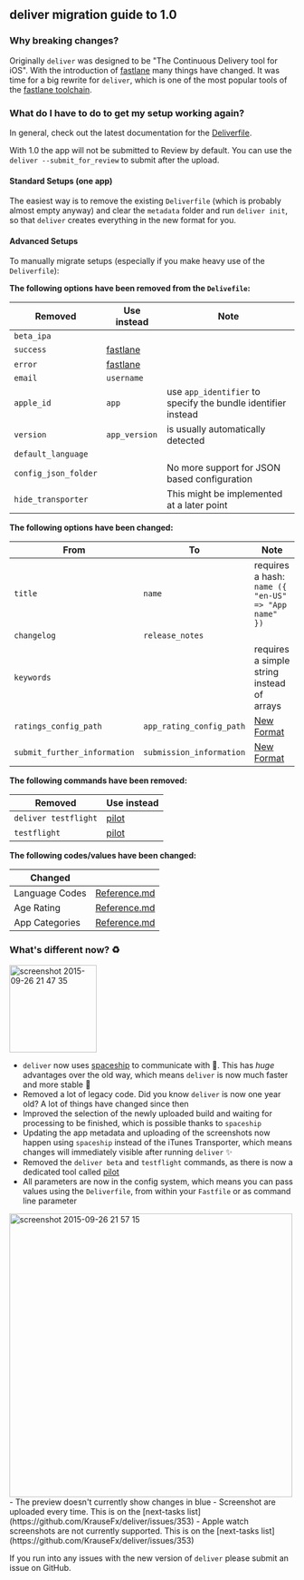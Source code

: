 ## deliver migration guide to 1.0

### Why breaking changes?

Originally `deliver` was designed to be "The Continuous Delivery tool for iOS". With the introduction of [fastlane](https://fastlane.tools) many things have changed. It was time for a big rewrite for `deliver`, which is one of the most popular tools of the [fastlane toolchain](https://fastlane.tools).

### What do I have to do to get my setup working again?

In general, check out the latest documentation for the [Deliverfile](https://github.com/KrauseFx/deliver/blob/master/Deliverfile.md).

With 1.0 the app will not be submitted to Review by default. You can use the `deliver --submit_for_review` to submit after the upload.

#### Standard Setups (one app)

The easiest way is to remove the existing `Deliverfile` (which is probably almost empty anyway) and clear the `metadata` folder and run `deliver init`, so that `deliver` creates everything in the new format for you.

#### Advanced Setups

To manually migrate setups (especially if you make heavy use of the `Deliverfile`):

**The following options have been removed from the `Delivefile`:**

Removed     | Use instead              | Note
---------|-----------------|------------------------------------------------------------
`beta_ipa` | |
`success`| [fastlane](https://fastlane.tools) |
`error` | [fastlane](https://fastlane.tools) |
`email` | `username` |
`apple_id` |  `app` | use `app_identifier` to specify the bundle identifier instead
`version` | `app_version` | is usually automatically detected
`default_language` | | 
`config_json_folder` | | No more support for JSON based configuration
`hide_transporter` | | This might be implemented at a later point

**The following options have been changed:**

From     | To              | Note
---------|-----------------|------------------------------------------------------------
`title`  | `name` | requires a hash: `name ({ "en-US" => "App name" })`
`changelog` | `release_notes`
`keywords` |   | requires a simple string instead of arrays
`ratings_config_path` | `app_rating_config_path` | [New Format](https://github.com/KrauseFx/deliver/blob/master/Deliverfile.md#app_rating_config_path)
`submit_further_information` | `submission_information` | [New Format](https://github.com/KrauseFx/deliver/blob/feature/spaceship/Deliverfile.md#submission_information)

**The following commands have been removed:**

Removed                   | Use instead
--------------------------|------------------------------------------------------------
`deliver testflight` | [pilot](https://github.com/fastlane/pilot)
`testflight` | [pilot](https://github.com/fastlane/pilot)

**The following codes/values have been changed:**

Changed                   | &nbsp;
--------------------------|------------------------
Language Codes | [Reference.md](https://github.com/KrauseFx/deliver/blob/master/Reference.md)
Age Rating | [Reference.md](https://github.com/KrauseFx/deliver/blob/master/Reference.md)
App Categories | [Reference.md](https://github.com/KrauseFx/deliver/blob/master/Reference.md)

### What's different now? :recycle: 

<img width="154" alt="screenshot 2015-09-26 21 47 35" src="https://cloud.githubusercontent.com/assets/869950/10121262/38e52e02-6498-11e5-8269-bf5d63ca698a.png">


- `deliver` now uses [spaceship](https://spaceship.airforce) to communicate with . This has *huge* advantages over the old way, which means `deliver` is now much faster and more stable :rocket: 
- Removed a lot of legacy code. Did you know `deliver` is now one year old? A lot of things have changed since then
- Improved the selection of the newly uploaded build and waiting for processing to be finished, which is possible thanks to `spaceship`
- Updating the app metadata and uploading of the screenshots now happen using `spaceship` instead of the iTunes Transporter, which means changes will immediately visible after running `deliver` :sparkles: 
- Removed the `deliver beta` and `testflight` commands, as there is now a dedicated tool called [pilot](https://github.com/fastlane/pilot)
- All parameters are now in the config system, which means you can pass values using the `Deliverfile`, from within your `Fastfile` or as command line parameter
<img width="500" alt="screenshot 2015-09-26 21 57 15" src="https://cloud.githubusercontent.com/assets/869950/10121297/c6ea1c7a-6499-11e5-8d2b-301f86faacf0.png">
- The preview doesn't currently show changes in blue
- Screenshot are uploaded every time. This is on the [next-tasks list](https://github.com/KrauseFx/deliver/issues/353)
- Apple watch screenshots are not currently supported. This is on the [next-tasks list](https://github.com/KrauseFx/deliver/issues/353)


If you run into any issues with the new version of `deliver` please submit an issue on GitHub.
